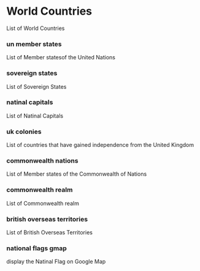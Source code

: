 World Countries
===============

List of World Countries

### un member states

List of Member statesof the United Nations

### sovereign states

List of Sovereign States

### natinal capitals

List of Natinal Capitals

### uk colonies

List of countries that have gained independence from the United Kingdom

### commonwealth nations

List of Member states of the Commonwealth of Nations

### commonwealth realm

List of Commonwealth realm

### british overseas territories

List of British Overseas Territories

### national flags gmap

display the Natinal Flag on Google Map

